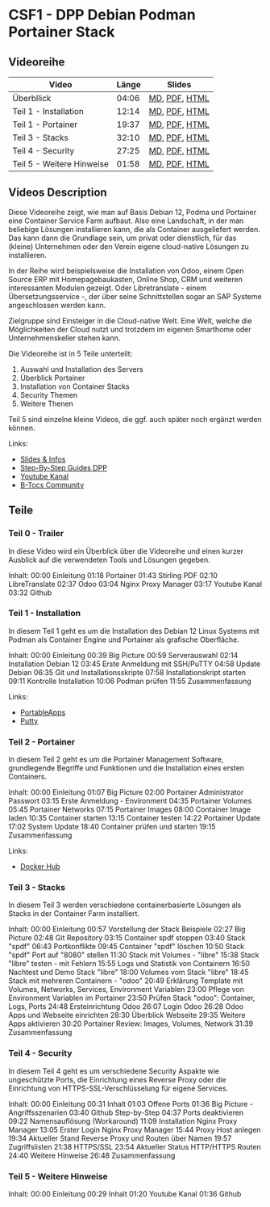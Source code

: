 # CSF1 - DPP Debian Podman Portainer Stack

## Videoreihe

| Video                         | Länge | Slides                                                                            |
| ---                           | ---   | ---                                                                               |
| Überbllick                    | 04:06 | [MD](slides/video0.md), [PDF](slides/video0.pdf), [HTML](slides/video0.html)      |
| Teil 1 - Installation         | 12:14 | [MD](slides/video1.md), [PDF](slides/video1.pdf), [HTML](slides/video1.html)      |
| Teil 1 - Portainer            | 19:37 | [MD](slides/video2.md), [PDF](slides/video2.pdf), [HTML](slides/video2.html)      |
| Teil 3 - Stacks               | 32:10 | [MD](slides/video3.md), [PDF](slides/video3.pdf), [HTML](slides/video3.html)      |
| Teil 4 - Security             | 27:25 | [MD](slides/video4.md), [PDF](slides/video4.pdf), [HTML](slides/video4.html)      |
| Teil 5 - Weitere Hinweise     | 01:58 | [MD](slides/video5.md), [PDF](slides/video5.pdf), [HTML](slides/video5.html)      |




## Videos Description

Diese Videoreihe zeigt, wie man auf Basis Debian 12, Podma und Portainer eine Container Service Farm aufbaut. Also eine Landschaft, in der man beliebige Lösungen installieren kann, die als Container ausgeliefert werden. Das kann dann die Grundlage sein, um privat oder dienstlich, für das (kleine) Unternehmen oder den Verein eigene cloud-native Lösungen zu installieren. 

In der Reihe wird beispielsweise die Installation von Odoo, einem Open Source ERP mit Homepagebaukasten, Online Shop, CRM und weiteren interessanten Modulen gezeigt. Oder Libretranslate - einem Übersetzungsservice -, der über seine Schnittstellen sogar an SAP Systeme angeschlossen werden kann. 

Zielgruppe sind Einsteiger in die Cloud-native Welt. Eine Welt, welche die Möglichkeiten der Cloud nutzt und trotzdem im eigenen Smarthome oder Unternehmenskeller stehen kann.

Die Videoreihe ist in 5 Teile unterteilt:
1. Auswahl und Installation des Servers
2. Überblick Portainer
3. Installation von Container Stacks
4. Security Themen
5. Weitere Thenen 

Teil 5 sind einzelne kleine Videos, die ggf. auch später noch ergänzt werden können.

Links:
- [Slides & Infos](https://github.com/b-tocs/videos/blob/main/csfarm/csf1/csf1.md)
- [Step-By-Step Guides DPP](https://github.com/b-tocs/csf_dpp)
- [Youtube Kanal](https://www.youtube.com/@B-Tocs)
- [B-Tocs Community](https://b-tocs.org)

## Teile

### Teil 0 - Trailer

In diese Video wird ein Überblick über die Videoreihe und einen kurzer Ausblick auf die verwendeten Tools und Lösungen gegeben.

Inhalt:
00:00   Einleitung
01:18   Portainer
01:43   Stirling PDF
02:10   LibreTranslate
02:37   Odoo
03:04   Nginx Proxy Manager
03:17   Youtube Kanal
03:32   Github


### Teil 1 - Installation

In diesem Teil 1 geht es um die Installation des Debian 12 Linux Systems mit Podman als Container Engine und Portainer als grafische Oberfläche.

Inhalt:
00:00   Einleitung
00:39   Big Picture
00:59   Serverauswahl
02:14   Installation Debian 12
03:45   Erste Anmeldung mit SSH/PuTTY
04:58   Update Debian
06:35   Git und Installationsskripte
07:58   Installationskript starten
09:11   Kontrolle Installation
10:06   Podman prüfen
11:55   Zusammenfassung


Links:
- [PortableApps](https://portableapps.com/)
- [Putty](https://putty.org/)

### Teil 2 - Portainer

In diesem Teil 2 geht es um die Portainer Management Software, grundlegende Begriffe und Funktionen und die Installation eines ersten Containers.

Inhalt:
00:00   Einleitung
01:07   Big Picture
02:00   Portainer Administrator Passwort
03:15   Erste Anmeldung - Environment
04:35   Portainer Volumes
05:45   Portainer Networks
07:15   Portainer Images
08:00   Container Image laden
10:35   Container starten
13:15   Container testen
14:22   Portainer Update
17:02   System Update
18:40   Container prüfen und starten
19:15   Zusammenfassung


Links:
- [Docker Hub](https://hub.docker.com/)

### Teil 3 - Stacks

In diesem Teil 3 werden verschiedene containerbasierte Lösungen als Stacks in der Container Farm installiert. 

Inhalt:
00:00   Einleitung
00:57   Vorstellung der Stack Beispiele
02:27   Big Picture
02:48   Git Repository 
03:15   Container spdf stoppen
03:40   Stack "spdf"
06:43   Portkonflikte
09:45   Container "spdf" löschen
10:50   Stack "spdf" Port auf "8080" stellen
11:30   Stack mit Volumes - "libre"
15:38   Stack "libre" testen - mit Fehlern
15:55   Logs und Statistik von Containern
16:50   Nachtest und Demo Stack "libre"
18:00   Volumes vom Stack "libre"
18:45   Stack mit mehreren Containern - "odoo"
20:49   Erklärung Template mit Volumes, Networks, Services, Environment Variablen 
23:00   Pflege von Environment Variablen im Portainer
23:50   Prüfen Stack "odoo": Container, Logs, Ports
24:48   Ersteinrichtung Odoo
26:07   Login Odoo
26:28   Odoo Apps und Webseite einrichten
28:30   Überblick Webseite
29:35   Weitere Apps aktivieren
30:20   Portainer Review: Images, Volumes, Network
31:39   Zusammenfassung    


### Teil 4 - Security

In diesem Teil 4 geht es um verschiedene Security Aspakte wie ungeschützte Ports, die Einrichtung eines Reverse Proxy oder die Einrichtung von HTTPS-SSL-Verschlüsselung für eigene Services.

Inhalt:
00:00   Einleitung
00:31   Inhalt
01:03   Offene Ports
01:36   Big Picture - Angriffsszenarien
03:40   Github Step-by-Step
04:37   Ports deaktivieren
09:22   Namensauflösung (Workaround)
11:09   Installation Nginx Proxy Manager
13:05   Erster Login Nginx Proxy Manager
15:44   Proxy Host anlegen
19:34   Aktueller Stand Reverse Proxy und Routen über Namen
19:57   Zugriffslisten
21:38   HTTPS/SSL 
23:54   Aktueller Status HTTP/HTTPS Routen
24:40   Weitere Hinweise
26:48   Zusammenfassung



### Teil 5 - Weitere Hinweise

Inhalt:
00:00   Einleitung
00:29   Inhalt
01:20   Youtube Kanal
01:36   Github

